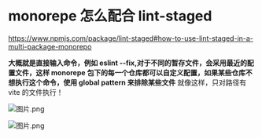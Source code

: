 # monorepe 怎么配合 lint-staged

https://www.npmjs.com/package/lint-staged#how-to-use-lint-staged-in-a-multi-package-monorepo

**大概就是直接输入命令，例如 eslint --fix,对于不同的暂存文件，会采用最近的配置文件，这样 monorepe 包下的每一个仓库都可以自定义配置，如果某些仓库不想执行这个命令，使用 global pattern 来排除某些文件**
就像这样，只对路径有 vite 的文件执行！

![图片.png](https://p1-juejin.byteimg.com/tos-cn-i-k3u1fbpfcp/c995f29a385c42d5921c196bffbb8205~tplv-k3u1fbpfcp-watermark.image?)

![图片.png](https://p3-juejin.byteimg.com/tos-cn-i-k3u1fbpfcp/8c1b0da7b3cc4c34bb724d948d5d2d87~tplv-k3u1fbpfcp-watermark.image?)
